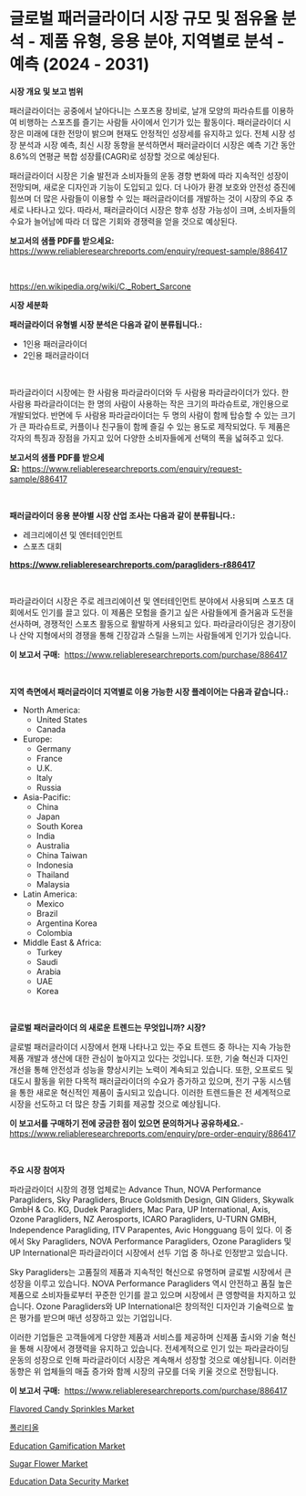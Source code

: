 <p><h1>글로벌 패러글라이더 시장 규모 및 점유율 분석 - 제품 유형, 응용 분야, 지역별로 분석 - 예측 (2024 - 2031)</h1></p><p><strong>시장 개요 및 보고 범위</strong></p>
<p><p>패러글라이더는 공중에서 날아다니는 스포츠용 장비로, 날개 모양의 파라슈트를 이용하여 비행하는 스포츠를 즐기는 사람들 사이에서 인기가 있는 활동이다. 패러글라이더 시장은 미래에 대한 전망이 밝으며 현재도 안정적인 성장세를 유지하고 있다. 전체 시장 성장 분석과 시장 예측, 최신 시장 동향을 분석하면서 패러글라이더 시장은 예측 기간 동안 8.6%의 연평균 복합 성장률(CAGR)로 성장할 것으로 예상된다.</p><p>패러글라이더 시장은 기술 발전과 소비자들의 운동 경향 변화에 따라 지속적인 성장이 전망되며, 새로운 디자인과 기능이 도입되고 있다. 더 나아가 환경 보호와 안전성 증진에 힘쓰며 더 많은 사람들이 이용할 수 있는 패러글라이더를 개발하는 것이 시장의 주요 추세로 나타나고 있다. 따라서, 패러글라이더 시장은 향후 성장 가능성이 크며, 소비자들의 수요가 늘어남에 따라 더 많은 기회와 경쟁력을 얻을 것으로 예상된다.</p></p>
<p><strong>보고서의 샘플 PDF를 받으세요:</strong> <a href="https://www.reliableresearchreports.com/enquiry/request-sample/886417">https://www.reliableresearchreports.com/enquiry/request-sample/886417</a></p>
<p>&nbsp;</p>
<p><a href="https://en.wikipedia.org/wiki/C._Robert_Sarcone">https://en.wikipedia.org/wiki/C._Robert_Sarcone</a></p>
<p><strong>시장 세분화</strong></p>
<p><strong>패러글라이더 유형별 시장 분석은 다음과 같이 분류됩니다.:</strong></p>
<p><ul><li>1인용 패러글라이더</li><li>2인용 패러글라이더</li></ul></p>
<p>&nbsp;</p>
<p><p>파라글라이더 시장에는 한 사람용 파라글라이더와 두 사람용 파라글라이더가 있다. 한 사람용 파라글라이더는 한 명의 사람이 사용하는 작은 크기의 파라슈트로, 개인용으로 개발되었다. 반면에 두 사람용 파라글라이더는 두 명의 사람이 함께 탑승할 수 있는 크기가 큰 파라슈트로, 커플이나 친구들이 함께 즐길 수 있는 용도로 제작되었다. 두 제품은 각자의 특징과 장점을 가지고 있어 다양한 소비자들에게 선택의 폭을 넓혀주고 있다.</p></p>
<p><strong>보고서의 샘플 PDF를 받으세요:</strong>&nbsp;<a href="https://www.reliableresearchreports.com/enquiry/request-sample/886417">https://www.reliableresearchreports.com/enquiry/request-sample/886417</a></p>
<p>&nbsp;</p>
<p><strong> 패러글라이더 응용 분야별 시장 산업 조사는 다음과 같이 분류됩니다.:</strong></p>
<p><ul><li>레크리에이션 및 엔터테인먼트</li><li>스포츠 대회</li></ul></p>
<p><strong><a href="https://www.reliableresearchreports.com/paragliders-r886417">https://www.reliableresearchreports.com/paragliders-r886417</a></strong></p>
<p>&nbsp;</p>
<p><p>파라글라이더 시장은 주로 레크리에이션 및 엔터테인먼트 분야에서 사용되며 스포츠 대회에서도 인기를 끌고 있다. 이 제품은 모험을 즐기고 싶은 사람들에게 즐거움과 도전을 선사하며, 경쟁적인 스포츠 활동으로 활발하게 사용되고 있다. 파라글라이딩은 경기장이나 산악 지형에서의 경쟁을 통해 긴장감과 스릴을 느끼는 사람들에게 인기가 있습니다.</p></p>
<p><strong>이 보고서 구매:</strong>&nbsp; <a href="https://www.reliableresearchreports.com/purchase/886417">https://www.reliableresearchreports.com/purchase/886417</a></p>
<p>&nbsp;</p>
<p><strong>지역 측면에서 패러글라이더 지역별로 이용 가능한 시장 플레이어는 다음과 같습니다.:</strong></p>
<p><ul>
    <li>
        North America:
        <ul>
            <li>United States</li>
            <li>Canada</li>
        </ul>
    </li>
    <li>
        Europe:
        <ul>
            <li>Germany</li>
            <li>France</li>
            <li>U.K.</li>
            <li>Italy</li>
            <li>Russia</li>
        </ul>
    </li>
    <li>
        Asia-Pacific:
        <ul>
            <li>China</li>
            <li>Japan</li>
            <li>South Korea</li>
            <li>India</li>
            <li>Australia</li>
            <li>China Taiwan</li>
            <li>Indonesia</li>
            <li>Thailand</li>
            <li>Malaysia</li>
        </ul>
    </li>
    <li>
        Latin America:
        <ul>
            <li>Mexico</li>
            <li>Brazil</li>
            <li>Argentina Korea</li>
            <li>Colombia</li>
        </ul>
    </li>
    <li>
        Middle East & Africa:
        <ul>
            <li>Turkey</li>
            <li>Saudi</li>
            <li>Arabia</li>
            <li>UAE</li>
            <li>Korea</li>
        </ul>
    </li>
    </ul></p>
<p>&nbsp;</p>
<p><strong>글로벌 패러글라이더 의 새로운 트렌드는 무엇입니까? 시장?</strong></p>
<p><p>글로벌 패러글라이더 시장에서 현재 나타나고 있는 주요 트렌드 중 하나는 지속 가능한 제품 개발과 생산에 대한 관심이 높아지고 있다는 것입니다. 또한, 기술 혁신과 디자인 개선을 통해 안전성과 성능을 향상시키는 노력이 계속되고 있습니다. 또한, 오프로드 및 대도시 활동을 위한 다목적 패러글라이더의 수요가 증가하고 있으며, 전기 구동 시스템을 통한 새로운 혁신적인 제품이 출시되고 있습니다. 이러한 트렌드들은 전 세계적으로 시장을 선도하고 더 많은 창출 기회를 제공할 것으로 예상됩니다.</p></p>
<p><strong>이 보고서를 구매하기 전에 궁금한 점이 있으면 문의하거나 공유하세요.</strong>- <a href="https://www.reliableresearchreports.com/enquiry/pre-order-enquiry/886417">https://www.reliableresearchreports.com/enquiry/pre-order-enquiry/886417</a></p>
<p>&nbsp;</p>
<p><strong>주요 시장 참여자</strong></p>
<p><p>파라글라이더 시장의 경쟁 업체로는 Advance Thun, NOVA Performance Paragliders, Sky Paragliders, Bruce Goldsmith Design, GIN Gliders, Skywalk GmbH & Co. KG, Dudek Paragliders, Mac Para, UP International, Axis, Ozone Paragliders, NZ Aerosports, ICARO Paragliders, U-TURN GMBH, Independence Paragliding, ITV Parapentes, Avic Hongguang 등이 있다. 이 중에서 Sky Paragliders, NOVA Performance Paragliders, Ozone Paragliders 및 UP International은 파라글라이더 시장에서 선두 기업 중 하나로 인정받고 있습니다.</p><p>Sky Paragliders는 고품질의 제품과 지속적인 혁신으로 유명하며 글로벌 시장에서 큰 성장을 이루고 있습니다. NOVA Performance Paragliders 역시 안전하고 품질 높은 제품으로 소비자들로부터 꾸준한 인기를 끌고 있으며 시장에서 큰 영향력을 차지하고 있습니다. Ozone Paragliders와 UP International은 창의적인 디자인과 기술력으로 높은 평가를 받으며 매년 성장하고 있는 기업입니다.</p><p>이러한 기업들은 고객들에게 다양한 제품과 서비스를 제공하며 신제품 출시와 기술 혁신을 통해 시장에서 경쟁력을 유지하고 있습니다. 전세계적으로 인기 있는 파라글라이딩 운동의 성장으로 인해 파라글라이더 시장은 계속해서 성장할 것으로 예상됩니다. 이러한 동향은 위 업체들의 매출 증가와 함께 시장의 규모를 더욱 키울 것으로 전망됩니다.</p></p>
<p><strong>이 보고서 구매:</strong>&nbsp;&nbsp;<a href="https://www.reliableresearchreports.com/purchase/886417">https://www.reliableresearchreports.com/purchase/886417</a></p>
<p><p><a href="https://github.com/gdfhhhj/Market-Research-Report-List-5/blob/main/flavored-candy-sprinkles-market.md">Flavored Candy Sprinkles Market</a></p><p><a href="https://github.com/sougarounis/Market-Research-Report-List-4/blob/main/205470660711.md">폴리티올</a></p><p><a href="https://issuu.com/reportprime-2/docs/education-gamification-market-size-2030.pptx">Education Gamification Market</a></p><p><a href="https://github.com/julyju69/Market-Research-Report-List-4/blob/main/sugar-flower-market.md">Sugar Flower Market</a></p><p><a href="https://issuu.com/reportprime-2/docs/education-data-security-market-size-2030.pptx">Education Data Security Market</a></p></p>